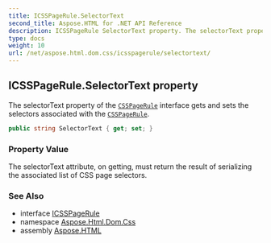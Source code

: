 ```yaml
---
title: ICSSPageRule.SelectorText
second_title: Aspose.HTML for .NET API Reference
description: ICSSPageRule SelectorText property. The selectorText property of the CSSPageRule interface gets and sets the selectors associated with the CSSPageRule
type: docs
weight: 10
url: /net/aspose.html.dom.css/icsspagerule/selectortext/
---
```

## ICSSPageRule.SelectorText property

The selectorText property of the [`CSSPageRule`](../) interface gets and sets the selectors associated with the [`CSSPageRule`](../).

```csharp
public string SelectorText { get; set; }
```

### Property Value

The selectorText attribute, on getting, must return the result of serializing the associated list of CSS page selectors.

### See Also

* interface [ICSSPageRule](../)
* namespace [Aspose.Html.Dom.Css](../../../aspose.html.dom.css/)
* assembly [Aspose.HTML](../../../)
